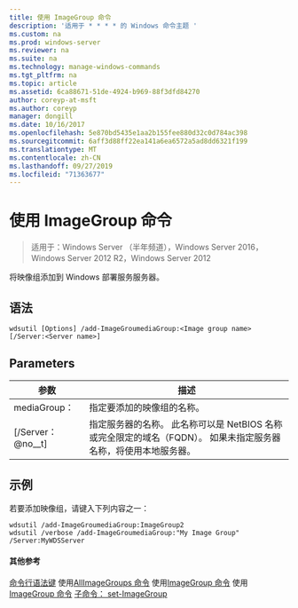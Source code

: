 ```yaml
---
title: 使用 ImageGroup 命令
description: '适用于 * * * * 的 Windows 命令主题 '
ms.custom: na
ms.prod: windows-server
ms.reviewer: na
ms.suite: na
ms.technology: manage-windows-commands
ms.tgt_pltfrm: na
ms.topic: article
ms.assetid: 6ca88671-51de-4924-b969-88f3dfd84270
author: coreyp-at-msft
ms.author: coreyp
manager: dongill
ms.date: 10/16/2017
ms.openlocfilehash: 5e870bd5435e1aa2b155fee880d32c0d784ac398
ms.sourcegitcommit: 6aff3d88ff22ea141a6ea6572a5ad8dd6321f199
ms.translationtype: MT
ms.contentlocale: zh-CN
ms.lasthandoff: 09/27/2019
ms.locfileid: "71363677"
---
```

# <a name="using-the-add-imagegroup-command"></a>使用 ImageGroup 命令

>适用于：Windows Server （半年频道），Windows Server 2016，Windows Server 2012 R2，Windows Server 2012

将映像组添加到 Windows 部署服务服务器。
## <a name="syntax"></a>语法
```
wdsutil [Options] /add-ImageGroumediaGroup:<Image group name> [/Server:<Server name>]
```
## <a name="parameters"></a>Parameters
|参数|描述|
|-------|--------|
mediaGroup： <Image group name>|指定要添加的映像组的名称。|
|[/Server： @no__t]|指定服务器的名称。 此名称可以是 NetBIOS 名称或完全限定的域名（FQDN）。 如果未指定服务器名称，将使用本地服务器。|
## <a name="BKMK_examples"></a>示例
若要添加映像组，请键入下列内容之一：
```
wdsutil /add-ImageGroumediaGroup:ImageGroup2
wdsutil /verbose /add-ImageGroumediaGroup:"My Image Group" /Server:MyWDSServer
```
#### <a name="additional-references"></a>其他参考
[命令行语法键](command-line-syntax-key.md)
 使用[AllImageGroups 命令](using-the-get-allimagegroups-command.md)
 使用[ImageGroup 命令](using-the-get-imagegroup-command.md)
 使用[ImageGroup 命令](using-the-remove-imagegroup-command.md)
[子命令： set-ImageGroup](subcommand-set-imagegroup.md)
